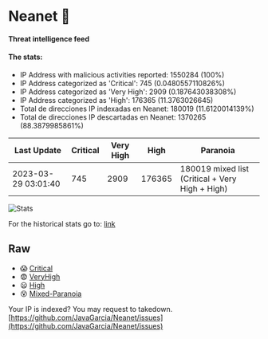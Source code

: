 # Neanet :hocho:
#### Threat intelligence feed
#### The stats:

- IP Address with malicious activities reported: 1550284 (100%)
- IP Address categorized as 'Critical':  745 (0.0480557110826%)
- IP Address categorized as 'Very High':  2909 (0.187643038308%)
- IP Address categorized as 'High':  176365 (11.3763026645)
- Total de direcciones IP indexadas en Neanet:  180019 (11.6120014139%)
- Total de direcciones IP descartadas en Neanet:  1370265 (88.3879985861%)

| Last Update | Critical | Very High | High | Paranoia |
| --- | --- | --- | --- | --- |
| 2023-03-29 03:01:40 | 745 | 2909 | 176365 | 180019 mixed list (Critical + Very High + High)|

![Stats](https://docs.google.com/spreadsheets/d/e/2PACX-1vSnaNMIXVabIpDJjufMlzH7poXnshF3mgd8Is1g9ytUEzVsP5my4Trn8f-xkoLLQ38xpL3HtmUexLo6/pubchart?oid=501124687&format=image)

For the historical stats go to: [link](/stats.csv)
## Raw
- :scream: [Critical](https://raw.githubusercontent.com/JavaGarcia/Neanet/master/blacklists/neanet_critical.txt)
- :fearful: [VeryHigh](https://raw.githubusercontent.com/JavaGarcia/Neanet/master/blacklists/neanet_veryHigh.txtt)
- :frowning: [High](https://raw.githubusercontent.com/JavaGarcia/Neanet/master/blacklists/neanet_high.txt)
- :dizzy_face: [Mixed-Paranoia](https://raw.githubusercontent.com/JavaGarcia/Neanet/master/blacklists/neanet_all.txt)


Your IP is indexed? You may request to takedown. [https://github.com/JavaGarcia/Neanet/issues](https://github.com/JavaGarcia/Neanet/issues)






















































































































































































































































































































































































































































































































































































































































































































































































































































































































































































































































































































































































































































































































































































































































































































































































































































































































































































































































































































































































































































































































































































































































































































































































































































































































































































































































































































































































































































































































































































































































































































































































































































































































































































































































































































































































































































































































































































































































































































































































































































































































































































































































































































































































































































































































































































































































































































































































































































































































































































































































































































































































































































































































































































































































































































































































































































































































































































































































































































































































































































































































































































































































































































































































































































































































































































































































































































































































































































































































































































































































































































































































































































































































































































































































































































































































































































































































































































































































































































































































































































































































































































































































































































































































































































































































































































































































































































































































































































































































































































































































































































































































































































































































































































































































































































































































































































































































































































































































































































































































































































































































































































































































































































































































































